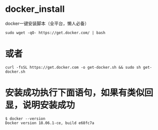 # docker_install
docker一键安装脚本（全平台，懒人必备）

```
sudo wget -qO- https://get.docker.com/ | bash
```

# 或者
```
curl -fsSL https://get.docker.com -o get-docker.sh && sudo sh get-docker.sh
```

# 安装成功执行下面语句，如果有类似回显，说明安装成功

```
$ docker --version
Docker version 18.06.1-ce, build e68fc7a
```
